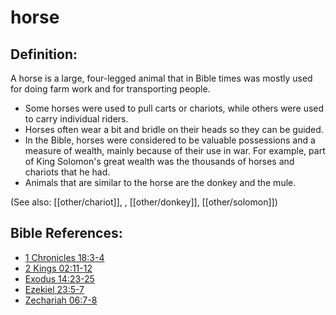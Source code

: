 # horse #

## Definition: ##

A horse is a large, four-legged animal that in Bible times was mostly used for doing farm work and for transporting people.

* Some horses were used to pull carts or chariots, while others were used to carry individual riders.
* Horses often wear a bit and bridle on their heads so they can be guided.
* In the Bible, horses were considered to be valuable possessions and a measure of wealth, mainly because of their use in war. For example, part of King Solomon's great wealth was the thousands of horses and chariots that he had.
* Animals that are similar to the horse are the donkey and the mule.
  
(See also: [[other/chariot]], , [[other/donkey]], [[other/solomon]])

## Bible References: ##

* [1 Chronicles 18:3-4](en/tn/1ch/help/18/03)
* [2 Kings 02:11-12](en/tn/2ki/help/02/11)
* [Exodus 14:23-25](en/tn/exo/help/14/23)
* [Ezekiel 23:5-7](en/tn/ezk/help/23/05)
* [Zechariah 06:7-8](en/tn/zec/help/06/07)